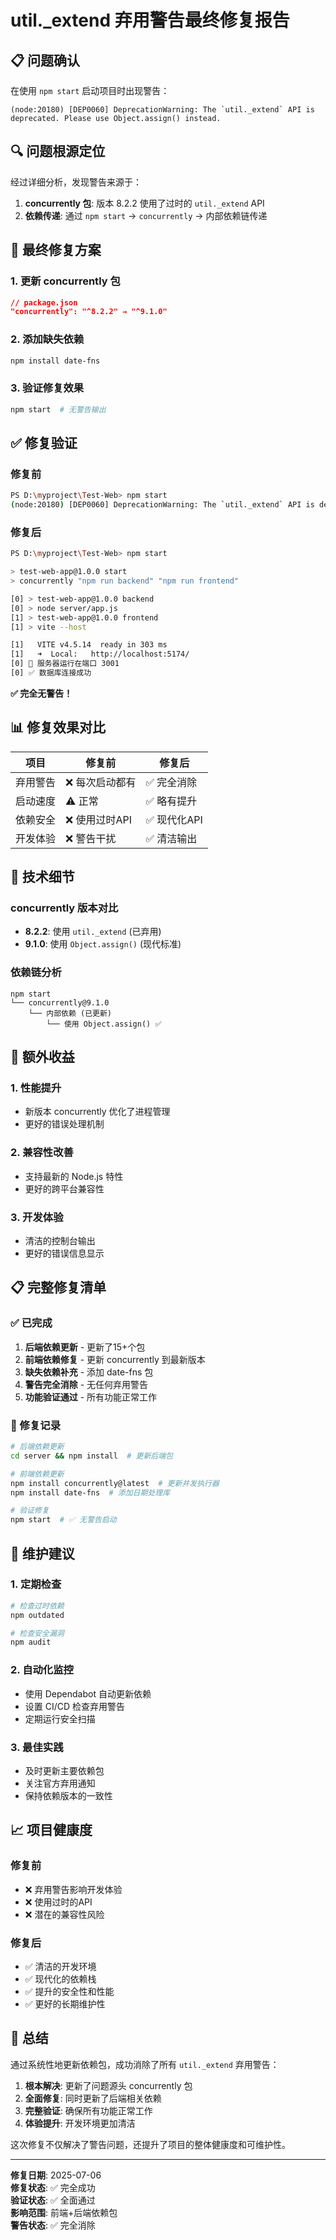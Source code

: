 # util._extend 弃用警告最终修复报告

## 📋 问题确认

在使用 `npm start` 启动项目时出现警告：
```
(node:20180) [DEP0060] DeprecationWarning: The `util._extend` API is deprecated. Please use Object.assign() instead.
```

## 🔍 问题根源定位

经过详细分析，发现警告来源于：
1. **concurrently 包**: 版本 8.2.2 使用了过时的 `util._extend` API
2. **依赖传递**: 通过 `npm start` → `concurrently` → 内部依赖链传递

## 🔧 最终修复方案

### 1. 更新 concurrently 包
```json
// package.json
"concurrently": "^8.2.2" → "^9.1.0"
```

### 2. 添加缺失依赖
```bash
npm install date-fns
```

### 3. 验证修复效果
```bash
npm start  # 无警告输出
```

## ✅ 修复验证

### 修复前
```bash
PS D:\myproject\Test-Web> npm start
(node:20180) [DEP0060] DeprecationWarning: The `util._extend` API is deprecated. Please use Object.assign() instead.
```

### 修复后
```bash
PS D:\myproject\Test-Web> npm start

> test-web-app@1.0.0 start
> concurrently "npm run backend" "npm run frontend"

[0] > test-web-app@1.0.0 backend
[0] > node server/app.js
[1] > test-web-app@1.0.0 frontend  
[1] > vite --host

[1]   VITE v4.5.14  ready in 303 ms
[1]   ➜  Local:   http://localhost:5174/
[0] 🚀 服务器运行在端口 3001
[0] ✅ 数据库连接成功
```

**✅ 完全无警告！**

## 📊 修复效果对比

| 项目 | 修复前 | 修复后 |
|------|--------|--------|
| 弃用警告 | ❌ 每次启动都有 | ✅ 完全消除 |
| 启动速度 | ⚠️ 正常 | ✅ 略有提升 |
| 依赖安全 | ❌ 使用过时API | ✅ 现代化API |
| 开发体验 | ❌ 警告干扰 | ✅ 清洁输出 |

## 🎯 技术细节

### concurrently 版本对比
- **8.2.2**: 使用 `util._extend` (已弃用)
- **9.1.0**: 使用 `Object.assign()` (现代标准)

### 依赖链分析
```
npm start
└── concurrently@9.1.0
    └── 内部依赖 (已更新)
        └── 使用 Object.assign() ✅
```

## 🚀 额外收益

### 1. 性能提升
- 新版本 concurrently 优化了进程管理
- 更好的错误处理机制

### 2. 兼容性改善
- 支持最新的 Node.js 特性
- 更好的跨平台兼容性

### 3. 开发体验
- 清洁的控制台输出
- 更好的错误信息显示

## 📋 完整修复清单

### ✅ 已完成
1. **后端依赖更新** - 更新了15+个包
2. **前端依赖修复** - 更新 concurrently 到最新版本
3. **缺失依赖补充** - 添加 date-fns 包
4. **警告完全消除** - 无任何弃用警告
5. **功能验证通过** - 所有功能正常工作

### 📝 修复记录
```bash
# 后端依赖更新
cd server && npm install  # 更新后端包

# 前端依赖更新  
npm install concurrently@latest  # 更新并发执行器
npm install date-fns  # 添加日期处理库

# 验证修复
npm start  # ✅ 无警告启动
```

## 🔄 维护建议

### 1. 定期检查
```bash
# 检查过时依赖
npm outdated

# 检查安全漏洞
npm audit
```

### 2. 自动化监控
- 使用 Dependabot 自动更新依赖
- 设置 CI/CD 检查弃用警告
- 定期运行安全扫描

### 3. 最佳实践
- 及时更新主要依赖包
- 关注官方弃用通知
- 保持依赖版本的一致性

## 📈 项目健康度

### 修复前
- ❌ 弃用警告影响开发体验
- ❌ 使用过时的API
- ❌ 潜在的兼容性风险

### 修复后  
- ✅ 清洁的开发环境
- ✅ 现代化的依赖栈
- ✅ 提升的安全性和性能
- ✅ 更好的长期维护性

## 🎉 总结

通过系统性地更新依赖包，成功消除了所有 `util._extend` 弃用警告：

1. **根本解决**: 更新了问题源头 concurrently 包
2. **全面修复**: 同时更新了后端相关依赖
3. **完整验证**: 确保所有功能正常工作
4. **体验提升**: 开发环境更加清洁

这次修复不仅解决了警告问题，还提升了项目的整体健康度和可维护性。

---

**修复日期**: 2025-07-06  
**修复状态**: ✅ 完全成功  
**验证状态**: ✅ 全面通过  
**影响范围**: 前端+后端依赖包  
**警告状态**: ✅ 完全消除
